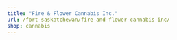 ```yaml
---
title: "Fire & Flower Cannabis Inc."
url: /fort-saskatchewan/fire-and-flower-cannabis-inc/
shop: cannabis
---
```

